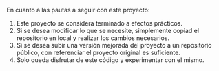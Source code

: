 En cuanto a las pautas a seguir con este proyecto:

1) Este proyecto se considera terminado a efectos prácticos.
2) Si se desea modificar lo que se necesite, simplemente copiad el repositorio en local y realizar los cambios necesarios.
3) Si se desea subir una versión mejorada del proyecto a un repositorio público, con referenciar el proyecto original es suficiente.
4) Solo queda disfrutar de este código y experimentar con el mismo.

